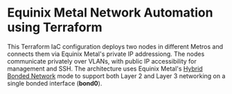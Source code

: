 # Equinix Metal Network Automation using Terraform

This Terraform IaC configuration deploys two nodes in different Metros and connects them via Equinix Metal's private IP addressiong. The nodes communicate privately over VLANs, with public IP accessibility for management and SSH. The architecture uses Equinix Metal's [Hybrid Bonded Network](https://deploy.equinix.com/developers/docs/metal/layer2-networking/hybrid-bonded-mode/) mode to support both Layer 2 and Layer 3 networking on a single bonded interface (**bond0**).
